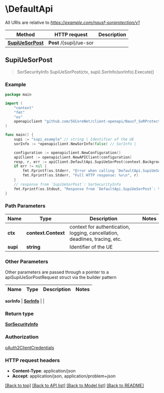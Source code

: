 # \DefaultApi

All URIs are relative to *https://example.com/nausf-sorprotection/v1*

Method | HTTP request | Description
------------- | ------------- | -------------
[**SupiUeSorPost**](DefaultApi.md#SupiUeSorPost) | **Post** /{supi}/ue-sor | 



## SupiUeSorPost

> SorSecurityInfo SupiUeSorPost(ctx, supi).SorInfo(sorInfo).Execute()



### Example

```go
package main

import (
    "context"
    "fmt"
    "os"
    openapiclient "github.com/5GCoreNet/client-openapi/Nausf_SoRProtection"
)

func main() {
    supi := "supi_example" // string | Identifier of the UE
    sorInfo := *openapiclient.NewSorInfo(false) // SorInfo | 

    configuration := openapiclient.NewConfiguration()
    apiClient := openapiclient.NewAPIClient(configuration)
    resp, r, err := apiClient.DefaultApi.SupiUeSorPost(context.Background(), supi).SorInfo(sorInfo).Execute()
    if err != nil {
        fmt.Fprintf(os.Stderr, "Error when calling `DefaultApi.SupiUeSorPost``: %v\n", err)
        fmt.Fprintf(os.Stderr, "Full HTTP response: %v\n", r)
    }
    // response from `SupiUeSorPost`: SorSecurityInfo
    fmt.Fprintf(os.Stdout, "Response from `DefaultApi.SupiUeSorPost`: %v\n", resp)
}
```

### Path Parameters


Name | Type | Description  | Notes
------------- | ------------- | ------------- | -------------
**ctx** | **context.Context** | context for authentication, logging, cancellation, deadlines, tracing, etc.
**supi** | **string** | Identifier of the UE | 

### Other Parameters

Other parameters are passed through a pointer to a apiSupiUeSorPostRequest struct via the builder pattern


Name | Type | Description  | Notes
------------- | ------------- | ------------- | -------------

 **sorInfo** | [**SorInfo**](SorInfo.md) |  | 

### Return type

[**SorSecurityInfo**](SorSecurityInfo.md)

### Authorization

[oAuth2ClientCredentials](../README.md#oAuth2ClientCredentials)

### HTTP request headers

- **Content-Type**: application/json
- **Accept**: application/json, application/problem+json

[[Back to top]](#) [[Back to API list]](../README.md#documentation-for-api-endpoints)
[[Back to Model list]](../README.md#documentation-for-models)
[[Back to README]](../README.md)


